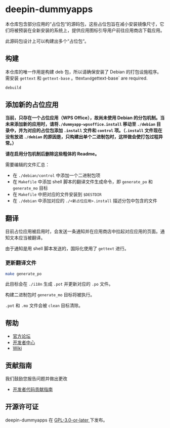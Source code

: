 
# deepin-dummyapps

本仓库包含部分应用的“占位包“的源码包，这些占位包旨在减小安装镜像尺寸，它们将被预装在全新安装的系统上，提供应用图标引导用户前往应用商店下载应用。

此源码包设计上可以构建出多个“占位包“。

## 构建

本仓库的唯一作用是构建 deb 包，所以请确保安装了 Debian 的打包设施程序。需安装 `gettext` 和 `gettext-base` 。ttext` and `gettext-base` are required.

```sh
debuild
```

## 添加新的占位应用

**当前，只存在一个占位应用（WPS Office），故尚未使用 Debian 的分包机制。当未来添加新的应用时，请将`./dummyapp-wpsoffice.install` 移动至 `./debian` 目录中，并为对应的占位包添加 `.install` 文件和 `control` 项。（`.install` 文件现在没有放进 `./debian` 的原因是，只构建出单个二进制包时，这样做会使打包过程异常。）**

**请在启用分包机制后删除这些粗体的 Readme。**

需要编辑的文件汇总：

- 在 `./debian/control` 中添加一个二进制包项
- 在 `Makefile` 中添加 shell 脚本的翻译文件生成命令，即 `generate_po` 和 `generate_mo` 目标
- 在 `Makefile` 中把对应的文件安装到 `$DESTDIR`
- 在 `./debian` 中添加对应的 `./<新占位应用>.install` 描述分包中包含的文件

## 翻译

目前占位应用被启用时，会发送一条通知并在应用商店中拉起对应应用的页面。通知文本应当被翻译。

由于通知是用 shell 脚本发送的，国际化使用了 `gettext` 进行。

### 更新翻译文件

```sh
make generate_po
```

此目标会在 `./i18n` 生成 `.pot` 并更新对应的 `.po` 文件。

构建二进制包时 `generate_mo` 目标将被执行。

`.pot` 和 `.mo` 文件会被 `clean` 目标清除。

## 帮助

- [官方论坛](https://bbs.deepin.org/) 
- [开发者中心](https://github.com/linuxdeepin/developer-center) 
- [Wiki](https://wiki.deepin.org/)

## 贡献指南

我们鼓励您报告问题并做出更改

- [开发者代码贡献指南](https://github.com/linuxdeepin/developer-center/wiki/Contribution-Guidelines-for-Developers) 

## 开源许可证


deepin-dummyapps 在 [ GPL-3.0-or-later ](LICENSE) 下发布。
